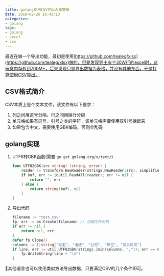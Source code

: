 ```yaml
---
title: golang使用CSV导出大量数据
date: 2018-02-28 16:43:13
categories:
- golang
tags:
- golang
- excel
- csv
---
```


最近在做一个导出功能，最初是使用[https://github.com/tealeg/xlsx](https://github.com/tealeg/xlsx)做的，但是发现导出有个30W行的excel时，这玩意内存彪到700M+，后来发现只是导出数据为表格，并没有其他东西，于是打算使用CSV导出。

## CSV格式简介

CSV本质上是个文本文件，该文件有以下要求：

1. 列之间用逗号分隔，行之间用换行分隔
2. 单元格如果有逗号，引号之类的字符，该单元格需要使用双引号括起来
3. 如果包含中文，需要使用GBK编码，否则会乱码

## golang实现

1. UTF8转GBK函数(需要 `go get golang.org/x/text/`)

    ```go
    func UTF82GBK(src string) (string, error) {
	    reader := transform.NewReader(strings.NewReader(src), simplifiedchinese.GBK.NewEncoder())
	    if buf, err := ioutil.ReadAll(reader); err != nil {
		    return "", err
	    } else {
		    return string(buf), nil
	    }
    }
    ```

2. 导出代码

    ```go
    filename := "test.csv"
    fp, err := os.Create(filename) // 创建文件句柄
    if err != nil {
        return nil, err
    }
    defer fp.Close()
    columns := []string{"姓名", "电话", "公司", "职位", "加入时间"}
    if line, err := util.UTF82GBK(strings.Join(columns, ",")); err == nil { // 写入一行
        fp.WriteString(line + "\n")
    }
    ```

其他语言也可以使用类似方法导出数据，只要满足CSV的几个条件即可。